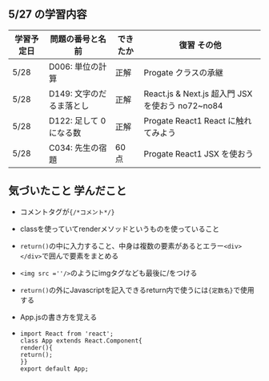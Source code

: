 ## 5/27 の学習内容

| 学習予定日 | 問題の番号と名前         | できたか | 復習 その他                                      |
| ---------- | ------------------------ | -------- | ------------------------------------------------ |
| 5/28       | D006: 単位の計算         | 正解     | Progate クラスの承継                             |
| 5/28       | D149: 文字のだるま落とし | 正解     | React.js & Next.js 超入門 JSX を使おう no72~no84 |
| 5/28       | D122: 足して 0 になる数  | 正解     | Progate React1 React に触れてみよう              |
| 5/28       | C034: 先生の宿題         | 60 点    | Progate React1 JSX を使おう                      |

## 気づいたこと 学んだこと

- コメントタグが`{/*コメント*/}`

- classを使っていてrenderメソッドというものを使っていること

-  `return()`の中に入力すること、中身は複数の要素があるとエラー`<div></div>`で囲んで要素をまとめる

- `<img src =''/>`のようにimgタグなども最後に/をつける

- `return()`の外にJavascriptを記入できるreturn内で使うには`{定数名}`で使用する

- App.jsの書き方を覚える 

- `import React from 'react';`<br>`class App extends React.Component{`<br>`render(){`<br>`return();`<br>`}}`<br>`export default App;`